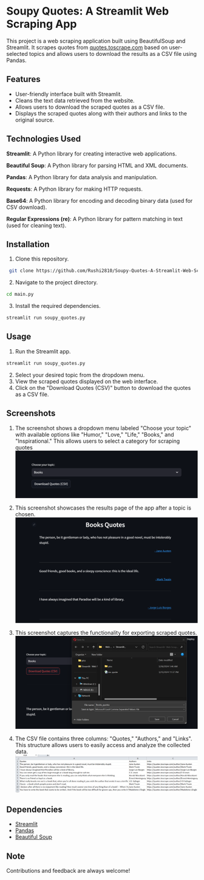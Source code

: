 
# Soupy Quotes: A Streamlit Web Scraping App

This project is a web scraping application built using BeautifulSoup and Streamlit. It scrapes quotes from [quotes.toscrape.com](https://quotes.toscrape.com) based on user-selected topics and allows users to download the results as a CSV file using Pandas.


## Features

- User-friendly interface built with Streamlit.
- Cleans the text data retrieved from the website.
- Allows users to download the scraped quotes as a CSV file.
- Displays the scraped quotes along with their authors and links to the original source.



## Technologies Used
**Streamlit**: A Python library for creating interactive web applications.

**Beautiful Soup**: A Python library for parsing HTML and XML documents.

**Pandas**: A Python library for data analysis and manipulation.

**Requests**: A Python library for making HTTP requests.

**Base64**: A Python library for encoding and decoding binary data (used for CSV download).

**Regular Expressions (re)**: A Python library for pattern matching in text (used for cleaning text).


## Installation

1. Clone this repository.

```bash
 git clone https://github.com/Rushi2810/Soupy-Quotes-A-Streamlit-Web-Scraping-App.git

```
2. Navigate to the project directory.
```bash
cd main.py

```
3. Install the required dependencies.
```bash
streamlit run soupy_quotes.py
```
## Usage

1. Run the Streamlit app.
```bash
streamlit run soupy_quotes.py

```
2. Select your desired topic from the dropdown menu.
3. View the scraped quotes displayed on the web interface.
4. Click on the "Download Quotes (CSV)" button to download the quotes as a CSV file. 

## Screenshots

1. The screenshot shows a dropdown menu labeled "Choose your topic" with available options like "Humor," "Love," "Life," "Books," and "Inspirational." This allows users to select a category for scraping quotes 
![](pics/selectbox.png)

2. This screenshot showcases the results page of the app after a topic is chosen.
![](pics/quotes.png)

3.  This screenshot captures the functionality for exporting scraped quotes.
![](pics/download.png)

4. The CSV file contains three columns: "Quotes," "Authors," and "Links". This structure allows users to easily access and analyze the collected data.
![](pics/excel.png)
## Dependencies

 - [Streamlit](https://streamlit.io)
 - [Pandas](https://pandas.pydata.org/docs/)
 - [Beautiful Soup](https://www.crummy.com/software/BeautifulSoup/bs4/doc/)


## Note

Contributions and feedback are always welcome!


